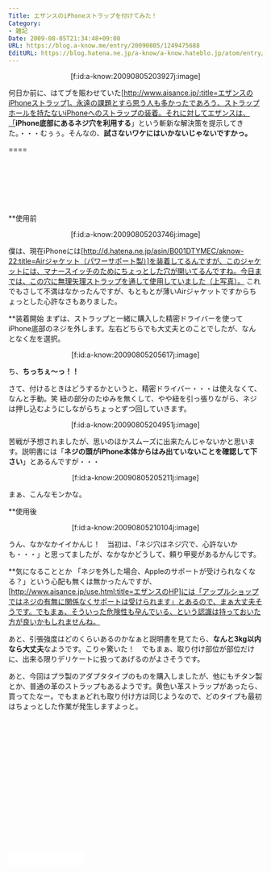```yaml
---
Title: エザンスのiPhoneストラップを付けてみた！
Category:
- 雑記
Date: 2009-08-05T21:34:48+09:00
URL: https://blog.a-know.me/entry/20090805/1249475688
EditURL: https://blog.hatena.ne.jp/a-know/a-know.hateblo.jp/atom/entry/12921228815727979981
---
```


<div align=center>[f:id:a-know:20090805203927j:image]</div>

何日か前に、はてブを賑わせていた[http://www.aisance.jp/:title=エザンスのiPhoneストラップ]。永遠の課題とすら思う人も多かったであろう、ストラップホールを持たないiPhoneへのストラップの装着。それに対してエザンスは、「<span style="font-weight:bold;">iPhone底部にあるネジ穴を利用する</span>」という斬新な解決策を提示してきた。・・・むぅぅ。そんなの、<span style="font-weight:bold;">試さないワケにはいかないじゃないですかっ。</span>

====

<script async src="//pagead2.googlesyndication.com/pagead/js/adsbygoogle.js"></script>
<!-- article-top -->
<ins class="adsbygoogle"
     style="display:inline-block;width:728px;height:90px"
     data-ad-client="ca-pub-3463034538369189"
     data-ad-slot="8367620130"></ins>
<script>
(adsbygoogle = window.adsbygoogle || []).push({});
</script>


**使用前
<div align=center>[f:id:a-know:20090805203746j:image]</div>

僕は、現在iPhoneには[http://d.hatena.ne.jp/asin/B001DTYMEC/aknow-22:title=Airジャケット（パワーサポート製）]を装着してるんですが、このジャケットには、マナースイッチのためにちょっとした穴が開いてるんですね。今日までは、この穴に無理矢理ストラップを通して使用していました（上写真）。
これでもさして不満はなかったんですが、もともとが薄いAirジャケットですからちょっとした心許なさもありました。


**装着開始
まずは、ストラップと一緒に購入した精密ドライバーを使ってiPhone底部のネジを外します。左右どちらでも大丈夫とのことでしたが、なんとなく左を選択。

<div align=center>[f:id:a-know:20090805205617j:image]</div>

ち、<span style="font-weight:bold;">ちっちぇ〜っ！！</span>



さて、付けるときはどうするかというと、精密ドライバー・・・は使えなくて、なんと手動。笑
紐の部分のたゆみを無くして、やや紐を引っ張りながら、ネジは押し込むようにしながらちょっとずつ回していきます。

<div align=center>[f:id:a-know:20090805204951j:image]</div>

苦戦が予想されましたが、思いのほかスムーズに出来たんじゃないかと思います。説明書には「<span style="font-weight:bold;">ネジの頭がiPhone本体からはみ出ていないことを確認して下さい</span>」とあるんですが・・・

<div align=center>[f:id:a-know:20090805205211j:image]</div>

まぁ、こんなモンかな。


**使用後
<div align=center>[f:id:a-know:20090805210104j:image]</div>

うん、なかなかイイかんじ！　当初は、「ネジ穴はネジ穴で、心許ないかも・・・」と思ってましたが、なかなかどうして、頼り甲斐があるかんじです。


**気になることとか
「ネジを外した場合、Appleのサポートが受けられなくなる？」という心配も無くは無かったんですが、[http://www.aisance.jp/use.html:title=エザンスのHP]には「アップルショップではネジの有無に関係なくサポートは受けられます」とあるので、まぁ大丈夫そうです。でもまぁ、そういった危険性も孕んでいる、という認識は持っておいた方が良いかもしれませんね。

あと、引張強度はどのくらいあるのかなぁと説明書を見てたら、<span style="font-weight:bold;">なんと3kg以内なら大丈夫</span>なようです。こりゃ驚いた！　でもまぁ、取り付け部位が部位だけに、出来る限りデリケートに扱ってあげるのがよさそうです。

あと、今回はプラ製のアダプタタイプのものを購入しましたが、他にもチタン製とか、普通の革のストラップもあるようです。黄色い革ストラップがあったら、買ってたなー。でもまぁどれも取り付け方は同じようなので、どのタイプも最初はちょっとした作業が発生しますよっと。


<script async src="//pagead2.googlesyndication.com/pagead/js/adsbygoogle.js"></script>
<!-- article-bottom2 -->
<ins class="adsbygoogle"
     style="display:inline-block;width:300px;height:250px"
     data-ad-client="ca-pub-3463034538369189"
     data-ad-slot="5274552934"></ins>
<script>
(adsbygoogle = window.adsbygoogle || []).push({});
</script>


<iframe src="//blog.hatena.ne.jp/a-know/a-know.hateblo.jp/subscribe/iframe" allowtransparency="true" frameborder="0" scrolling="no" width="150" height="28"></iframe>


<script src="https://moshi-moshi.moshimo.works/moshimoshi/a_know_blog/20090805-1249475688?title=%E3%82%A8%E3%82%B6%E3%83%B3%E3%82%B9%E3%81%AEiPhone%E3%82%B9%E3%83%88%E3%83%A9%E3%83%83%E3%83%97%E3%82%92%E4%BB%98%E3%81%91%E3%81%A6%E3%81%BF%E3%81%9F%EF%BC%81"></script>
